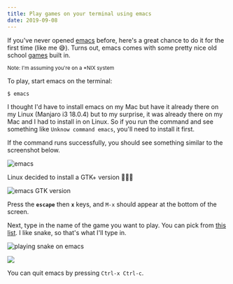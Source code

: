 ```yaml
---
title: Play games on your terminal using emacs
date: 2019-09-08
---
```


If you've never opened [emacs](https://www.gnu.org/software/emacs/) before, here's a great chance to do it for the first time (like me 😅). Turns out, emacs comes with some pretty nice old school [games](https://www.emacswiki.org/emacs/CategoryGames) built in.

<small>Note: I'm assuming you're on a *NIX system</small>

To play, start emacs on the terminal:

```bash
$ emacs
```

I thought I'd have to install emacs on my Mac but have it already there on my Linux (Manjaro i3 18.0.4) but to my surprise, it was already there on my Mac and I had to install in on Linux. So if you run the command and see something like `Unknow command emacs`, you'll need to install it first.

If the command runs successfully, you should see something similar to the screenshot below.

![emacs](/images/emacs.png)

Linux decided to install a GTK+ version 🤷🏽‍♂️

![emacs GTK version](/images/emacs-gtk.png)

Press the **`escape`** then **`x`** keys, and `M-x` should appear at the bottom of the screen.

Next, type in the name of the game you want to play. You can pick from <a href="https://www.emacswiki.org/emacs/CategoryGames#toc1" target="_blank">this list</a>. I like snake, so that's what I'll type in.

![playing snake on emacs](/images/emacs-snake.png)

![](/images/emacs-snake2.png)

You can quit emacs by pressing `Ctrl-x Ctrl-c`.
